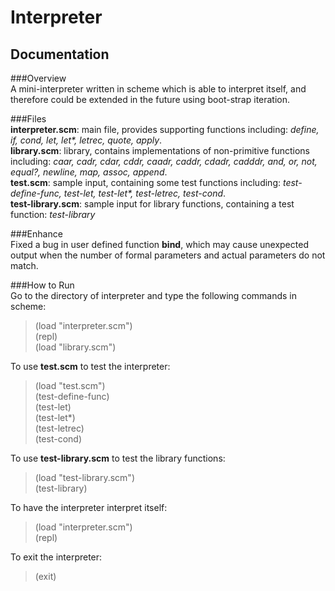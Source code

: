 Interpreter
===========

Documentation
-------------

###Overview<br/>
A mini-interpreter written in scheme which is able to interpret itself, and therefore could be extended in the future using boot-strap iteration.

###Files<br/>
<b>interpreter.scm</b>: main file, provides supporting functions including: <i>define, if, cond, let, let*, letrec, quote, apply</i>.<br/>
<b>library.scm</b>: library, contains implementations of non-primitive functions including: <i>caar, cadr, cdar, cddr, caadr, caddr, cdadr, cadddr, and, or, not, equal?, newline, map, assoc, append</i>.<br/>
<b>test.scm</b>: sample input, containing some test functions including: <i>test-define-func, test-let, test-let*, test-letrec, test-cond</i>.<br/>
<b>test-library.scm</b>: sample input for library functions, containing a test function: <i>test-library</i></br>

###Enhance<br/>
Fixed a bug in user defined function <b>bind</b>, which may cause unexpected output when the number of formal parameters and actual parameters do not match.<br/>

###How to Run<br/>
Go to the directory of interpreter and type the following commands in scheme:
>	(load "interpreter.scm")<br/>
	(repl)<br/>
	(load "library.scm")<br/>

To use <b>test.scm</b> to test the interpreter:
>	(load "test.scm")<br/>
	(test-define-func)<br/>
	(test-let)<br/>
	(test-let*)<br/>
	(test-letrec)<br/>
	(test-cond)<br/>

To use <b>test-library.scm</b> to test the library functions:
>	(load "test-library.scm")<br/>
	(test-library)<br/>

To have the interpreter interpret itself:
>	(load "interpreter.scm")<br/>
	(repl)<br/>

To exit the interpreter:
>	(exit)<br/>
